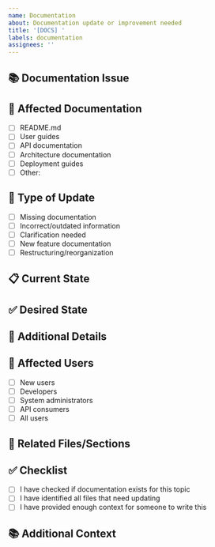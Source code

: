 ```yaml
---
name: Documentation
about: Documentation update or improvement needed
title: '[DOCS] '
labels: documentation
assignees: ''
---
```


## 📚 Documentation Issue
<!-- What documentation needs to be updated or created? -->

## 📄 Affected Documentation
<!-- Which documentation files are affected? -->
- [ ] README.md
- [ ] User guides
- [ ] API documentation
- [ ] Architecture documentation
- [ ] Deployment guides
- [ ] Other: 

## 🎯 Type of Update
- [ ] Missing documentation
- [ ] Incorrect/outdated information
- [ ] Clarification needed
- [ ] New feature documentation
- [ ] Restructuring/reorganization

## 📋 Current State
<!-- What does the documentation currently say (if anything)? -->

## ✅ Desired State
<!-- What should the documentation say instead? -->

## 🎨 Additional Details
<!-- Any specific requirements or considerations? -->

## 📝 Affected Users
<!-- Who will benefit from this documentation update? -->
- [ ] New users
- [ ] Developers
- [ ] System administrators
- [ ] API consumers
- [ ] All users

## 🔗 Related Files/Sections
<!-- List specific files or sections that need updating -->

## ✅ Checklist
- [ ] I have checked if documentation exists for this topic
- [ ] I have identified all files that need updating
- [ ] I have provided enough context for someone to write this

## 📚 Additional Context
<!-- Screenshots, examples, references, etc. -->


